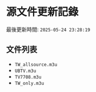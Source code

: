 # 源文件更新記錄

最後更新時間: `2025-05-24 23:28:19`

## 文件列表
- `TW_allsource.m3u`
- `UBTV.m3u`
- `TV7708.m3u`
- `TW_only.m3u`
